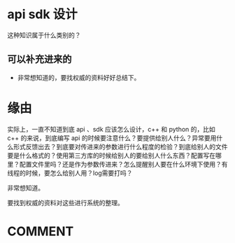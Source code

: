 
# api sdk 设计

这种知识属于什么类别的？

## 可以补充进来的

* 非常想知道的，要找权威的资料好好总结下。


# 缘由


实际上，一直不知道到底 api 、sdk 应该怎么设计，c++ 和 python 的，比如 c++ 的来说，到底编写 api 的时候要注意什么？要提供给别人什么？异常要用什么形式反馈出去？到底要对传进来的参数进行什么程度的检验？到底给别人的文件要是什么格式的？使用第三方库的时候给别人的要给别人什么东西？配置写在哪里？配置文件里吗？还是作为参数传进来？怎么提醒别人要在什么环境下使用？有线程的时候，要怎么给别人用？log需要打吗？

非常想知道。

要找到权威的资料对这些进行系统的整理。




# COMMENT
